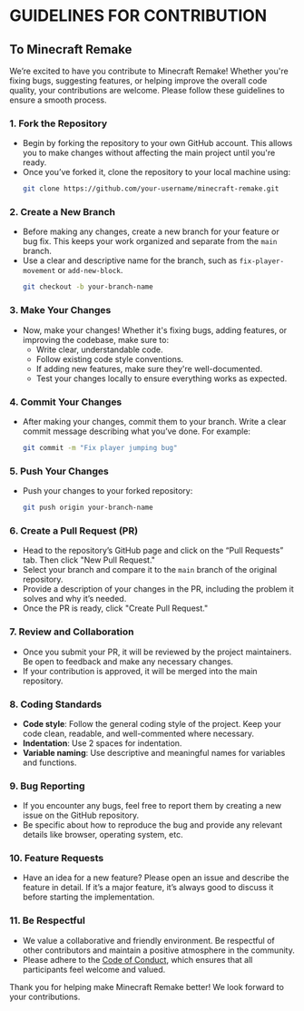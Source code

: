 # GUIDELINES FOR CONTRIBUTION
## To Minecraft Remake

We’re excited to have you contribute to Minecraft Remake! Whether you're fixing bugs, suggesting features, or helping improve the overall code quality, your contributions are welcome. Please follow these guidelines to ensure a smooth process.

### 1. **Fork the Repository**
   - Begin by forking the repository to your own GitHub account. This allows you to make changes without affecting the main project until you're ready.
   - Once you’ve forked it, clone the repository to your local machine using:
     ```bash
     git clone https://github.com/your-username/minecraft-remake.git
     ```

### 2. **Create a New Branch**
   - Before making any changes, create a new branch for your feature or bug fix. This keeps your work organized and separate from the `main` branch.
   - Use a clear and descriptive name for the branch, such as `fix-player-movement` or `add-new-block`.
     ```bash
     git checkout -b your-branch-name
     ```

### 3. **Make Your Changes**
   - Now, make your changes! Whether it's fixing bugs, adding features, or improving the codebase, make sure to:
     - Write clear, understandable code.
     - Follow existing code style conventions.
     - If adding new features, make sure they're well-documented.
     - Test your changes locally to ensure everything works as expected.

### 4. **Commit Your Changes**
   - After making your changes, commit them to your branch. Write a clear commit message describing what you’ve done. For example:
     ```bash
     git commit -m "Fix player jumping bug"
     ```

### 5. **Push Your Changes**
   - Push your changes to your forked repository:
     ```bash
     git push origin your-branch-name
     ```

### 6. **Create a Pull Request (PR)**
   - Head to the repository’s GitHub page and click on the “Pull Requests” tab. Then click "New Pull Request."
   - Select your branch and compare it to the `main` branch of the original repository.
   - Provide a description of your changes in the PR, including the problem it solves and why it’s needed.
   - Once the PR is ready, click "Create Pull Request."

### 7. **Review and Collaboration**
   - Once you submit your PR, it will be reviewed by the project maintainers. Be open to feedback and make any necessary changes.
   - If your contribution is approved, it will be merged into the main repository.

### 8. **Coding Standards**
   - **Code style**: Follow the general coding style of the project. Keep your code clean, readable, and well-commented where necessary.
   - **Indentation**: Use 2 spaces for indentation.
   - **Variable naming**: Use descriptive and meaningful names for variables and functions.

### 9. **Bug Reporting**
   - If you encounter any bugs, feel free to report them by creating a new issue on the GitHub repository.
   - Be specific about how to reproduce the bug and provide any relevant details like browser, operating system, etc.

### 10. **Feature Requests**
   - Have an idea for a new feature? Please open an issue and describe the feature in detail. If it’s a major feature, it’s always good to discuss it before starting the implementation.

### 11. **Be Respectful**
   - We value a collaborative and friendly environment. Be respectful of other contributors and maintain a positive atmosphere in the community.
   - Please adhere to the [Code of Conduct](https://www.contributor-covenant.org/), which ensures that all participants feel welcome and valued.

Thank you for helping make Minecraft Remake better! We look forward to your contributions.
